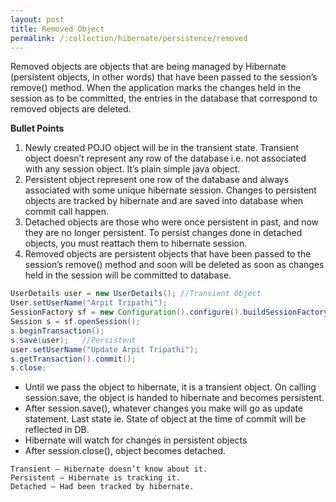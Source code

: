 ```yaml
---
layout: post
title: Removed Object
permalink: /:collection/hibernate/persistence/removed
---
```


Removed objects are objects that are being managed by Hibernate (persistent objects, in other words) that have been passed to the session’s remove() method. When the application marks the changes held in the session as to be committed, the entries in the database that correspond to removed objects are deleted.

**Bullet Points**
1.	Newly created POJO object will be in the transient state. Transient object doesn’t represent any row of the database i.e. not associated with any session object. It’s plain simple java object.
2.	Persistent object represent one row of the database and always associated with some unique hibernate session. Changes to persistent objects are tracked by hibernate and are saved into database when commit call happen.
3.	Detached objects are those who were once persistent in past, and now they are no longer persistent. To persist changes done in detached objects, you must reattach them to hibernate session.
4.	Removed objects are persistent objects that have been passed to the session’s remove() method and soon will be deleted as soon as changes held in the session will be committed to database.

```java
UserDetails user = new UserDetails(); //Transient Object
User.setUserName("Arpit Tripathi");
SessionFactory sf = new Configuration().configure().buildSessionFactory();
Session s = sf.openSession();
s.beginTransaction();
s.save(user);	//Persistent
user.setUserName("Update Arpit Tripathi");
s.getTransaction().commit();
s.close;
```

-	Until we pass the object to hibernate, it is a transient object. On calling session.save, the object is handed to hibernate and becomes persistent.
-	After session.save(), whatever changes you make will go as update statement. Last state ie. State of object at the time of commit will be reflected in DB.
-	Hibernate will watch for changes in persistent objects
-	After session.close(), object becomes detached.

```
Transient – Hibernate doesn’t know about it.
Persistent – Hibernate is tracking it.
Detached – Had been tracked by hibernate.
```

